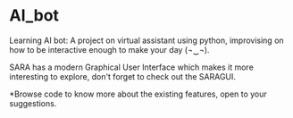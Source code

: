 # AI_bot
Learning AI bot:  A project on virtual assistant using python, improvising on how to be interactive enough to make your day (¬‿¬). 

SARA has a modern Graphical User Interface which makes it more interesting to explore, don't forget to check out the SARAGUI.


*Browse code to know more about the existing features, open to your suggestions.
